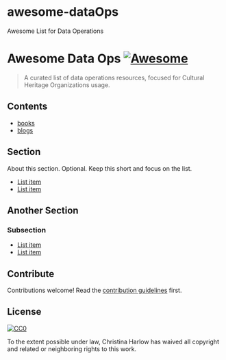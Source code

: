 # awesome-dataOps
Awesome List for Data Operations
# Awesome Data Ops [![Awesome](https://awesome.re/badge.svg)](https://awesome.re)

> A curated list of data operations resources, focused for Cultural Heritage Organizations usage.


## Contents

- [books](#section)
- [blogs](#another-section)


## Section

About this section. Optional. Keep this short and focus on the list.

- [List item](http://example.com)
- [List item](http://example.com)


## Another Section

### Subsection

- [List item](http://example.com)
- [List item](http://example.com)


## Contribute

Contributions welcome! Read the [contribution guidelines](contributing.md) first.


## License

[![CC0](http://mirrors.creativecommons.org/presskit/buttons/88x31/svg/cc-zero.svg)](http://creativecommons.org/publicdomain/zero/1.0)

To the extent possible under law, Christina Harlow has waived all copyright and
related or neighboring rights to this work.

